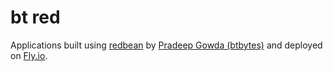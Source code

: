 # bt red

Applications built using [redbean](https://redbean.dev) by [Pradeep Gowda (btbytes)](https://www.btbytes.com/)
and deployed on [Fly.io](https://fly.io).

